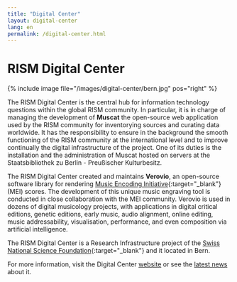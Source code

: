 ```yaml
---
title: "Digital Center"
layout: digital-center
lang: en
permalink: /digital-center.html
---
```


# RISM Digital Center

{% include image file="/images/digital-center/bern.jpg" pos="right" %}

The RISM Digital Center is the central hub for information technology questions within the global RISM community. In particular, it is in charge of managing the development of **Muscat** the open-source web application used by the RISM community for inventorying sources and curating data worldwide. It has the responsibility to ensure in the background the smooth functioning of the RISM community at the international level and to improve continually the digital infrastructure of the project. One of its duties is the installation and the administration of Muscat hosted on servers at the Staatsbibliothek zu Berlin - Preußischer Kulturbesitz.

The RISM Digital Center created and maintains **Verovio**, an open-source software library for rendering [Music Encoding Initiative](http://music-encoding.org){:target="_blank"} (MEI) scores. The development of this unique music engraving tool is conducted in close collaboration with the MEI community. Verovio is used in dozens of digital musicology projects, with applications in digital critical editions, genetic editions, early music, audio alignment, online editing, music addressability, visualisation, performance, and even composition via artificial intelligence.

The RISM Digital Center is a Research Infrastructure project of the [Swiss National Science Foundation](http://www.snf.ch){:target="_blank"} and it located in Bern.

For more information, visit the Digital Center [website](https://stage.rism.digital) or see the [latest news](/news-archive/rism_digital_center/) about it.